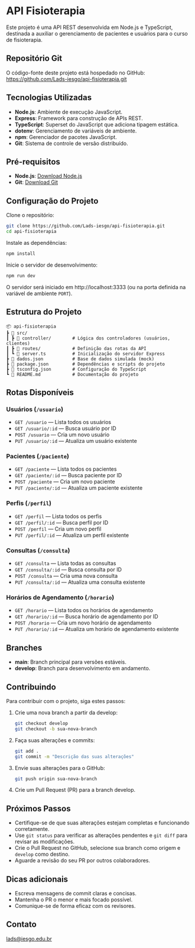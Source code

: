 # API Fisioterapia

Este projeto é uma API REST desenvolvida em Node.js e TypeScript, destinada a auxiliar o gerenciamento de pacientes e usuários para o curso de fisioterapia.

## Repositório Git

O código-fonte deste projeto está hospedado no GitHub: https://github.com/Lads-iesgo/api-fisioterapia.git

## Tecnologias Utilizadas

- **Node.js**: Ambiente de execução JavaScript.
- **Express**: Framework para construção de APIs REST.
- **TypeScript**: Superset do JavaScript que adiciona tipagem estática.
- **dotenv**: Gerenciamento de variáveis de ambiente.
- **npm**: Gerenciador de pacotes JavaScript.
- **Git**: Sistema de controle de versão distribuído.

## Pré-requisitos

- **Node.js**: [Download Node.js](https://nodejs.org/)
- **Git**: [Download Git](https://git-scm.com/)

## Configuração do Projeto

Clone o repositório:

```sh
git clone https://github.com/Lads-iesgo/api-fisioterapia.git
cd api-fisioterapia
```

Instale as dependências:

```sh
npm install
```

Inicie o servidor de desenvolvimento:

```sh
npm run dev
```

O servidor será iniciado em http://localhost:3333 (ou na porta definida na variável de ambiente `PORT`).

## Estrutura do Projeto

```
📦 api-fisioterapia
┣ 📂 src/
┃ ┣ 📂 controller/        # Lógica dos controladores (usuários, clientes)
┃ ┣ 📂 routes/            # Definição das rotas da API
┃ ┗ 📜 server.ts          # Inicialização do servidor Express
┣ 📜 dados.json           # Base de dados simulada (mock)
┣ 📜 package.json         # Dependências e scripts do projeto
┣ 📜 tsconfig.json        # Configuração do TypeScript
┗ 📜 README.md            # Documentação do projeto
```

## Rotas Disponíveis

### Usuários (`/usuario`)
- `GET /usuario` — Lista todos os usuários
- `GET /usuario/:id` — Busca usuário por ID
- `POST /usuario` — Cria um novo usuário
- `PUT /usuario/:id` — Atualiza um usuário existente

### Pacientes (`/paciente`)
- `GET /paciente` — Lista todos os pacientes
- `GET /paciente/:id` — Busca paciente por ID
- `POST /paciente` — Cria um novo paciente
- `PUT /paciente/:id` — Atualiza um paciente existente

### Perfis (`/perfil`)
- `GET /perfil` — Lista todos os perfis
- `GET /perfil/:id` — Busca perfil por ID
- `POST /perfil` — Cria um novo perfil
- `PUT /perfil/:id` — Atualiza um perfil existente

### Consultas (`/consulta`)
- `GET /consulta` — Lista todas as consultas
- `GET /consulta/:id` — Busca consulta por ID
- `POST /consulta` — Cria uma nova consulta
- `PUT /consulta/:id` — Atualiza uma consulta existente

### Horários de Agendamento (`/horario`)
- `GET /horario` — Lista todos os horários de agendamento
- `GET /horario/:id` — Busca horário de agendamento por ID
- `POST /horario` — Cria um novo horário de agendamento
- `PUT /horario/:id` — Atualiza um horário de agendamento existente

## Branches

- **main**: Branch principal para versões estáveis.
- **develop**: Branch para desenvolvimento em andamento.

## Contribuindo

Para contribuir com o projeto, siga estes passos:

1. Crie uma nova branch a partir da develop:

   ```sh
   git checkout develop
   git checkout -b sua-nova-branch
   ```

2. Faça suas alterações e commits:

   ```sh
   git add .
   git commit -m "Descrição das suas alterações"
   ```

3. Envie suas alterações para o GitHub:

   ```sh
   git push origin sua-nova-branch
   ```

4. Crie um Pull Request (PR) para a branch develop.

## Próximos Passos

- Certifique-se de que suas alterações estejam completas e funcionando corretamente.
- Use `git status` para verificar as alterações pendentes e `git diff` para revisar as modificações.
- Crie o Pull Request no GitHub, selecione sua branch como origem e `develop` como destino.
- Aguarde a revisão do seu PR por outros colaboradores.

## Dicas adicionais

- Escreva mensagens de commit claras e concisas.
- Mantenha o PR o menor e mais focado possível.
- Comunique-se de forma eficaz com os revisores.

## Contato

lads@iesgo.edu.br
